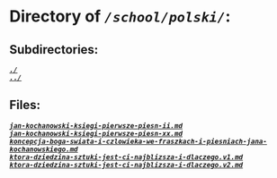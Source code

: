 # Directory of *`/school/polski/`*:
## Subdirectories:
[***`./`***](./)\
[***`../`***](../)
## Files:
[***`jan-kochanowski-ksiegi-pierwsze-piesn-ii.md`***](jan-kochanowski-ksiegi-pierwsze-piesn-ii.md)\
[***`jan-kochanowski-ksiegi-pierwsze-piesn-xx.md`***](jan-kochanowski-ksiegi-pierwsze-piesn-xx.md)\
[***`koncepcja-boga-swiata-i-czlowieka-we-fraszkach-i-piesniach-jana-kochanowskiego.md`***](koncepcja-boga-swiata-i-czlowieka-we-fraszkach-i-piesniach-jana-kochanowskiego.md)\
[***`ktora-dziedzina-sztuki-jest-ci-najblizsza-i-dlaczego.v1.md`***](ktora-dziedzina-sztuki-jest-ci-najblizsza-i-dlaczego.v1.md)\
[***`ktora-dziedzina-sztuki-jest-ci-najblizsza-i-dlaczego.v2.md`***](ktora-dziedzina-sztuki-jest-ci-najblizsza-i-dlaczego.v2.md)
